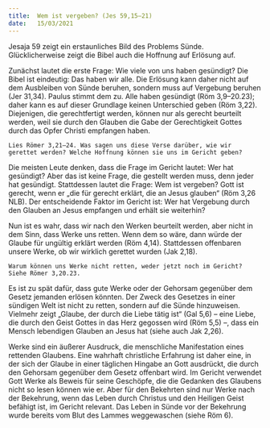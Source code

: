 ```yaml
---
title:  Wem ist vergeben? (Jes 59,15–21)
date:   15/03/2021
---
```


Jesaja 59 zeigt ein erstaunliches Bild des Problems Sünde. Glücklicherweise zeigt die Bibel auch die Hoffnung auf Erlösung auf.

Zunächst lautet die erste Frage: Wie viele von uns haben gesündigt? Die Bibel ist eindeutig: Das haben wir alle. Die Erlösung kann daher nicht auf dem Ausbleiben von Sünde beruhen, sondern muss auf Vergebung beruhen (Jer 31,34). Paulus stimmt dem zu. Alle haben gesündigt (Röm 3,9–20.23); daher kann es auf dieser Grundlage keinen Unterschied geben (Röm 3,22). Diejenigen, die gerechtfertigt werden, können nur als gerecht beurteilt werden, weil sie durch den Glauben die Gabe der Gerechtigkeit Gottes durch das Opfer Christi empfangen haben.

`Lies Römer 3,21–24. Was sagen uns diese Verse darüber, wie wir gerettet werden? Welche Hoffnung können sie uns im Gericht geben?`

Die meisten Leute denken, dass die Frage im Gericht lautet: Wer hat gesündigt? Aber das ist keine Frage, die gestellt werden muss, denn jeder hat gesündigt. Stattdessen lautet die Frage: Wem ist vergeben? Gott ist gerecht, wenn er „die für gerecht erklärt, die an Jesus glauben“ (Röm 3,26 NLB). Der entscheidende Faktor im Gericht ist: Wer hat Vergebung durch den Glauben an Jesus empfangen und erhält sie weiterhin?

Nun ist es wahr, dass wir nach den Werken beurteilt werden, aber nicht in dem Sinn, dass Werke uns retten. Wenn dem so wäre, dann würde der Glaube für ungültig erklärt werden (Röm 4,14). Stattdessen offenbaren unsere Werke, ob wir wirklich gerettet wurden (Jak 2,18).

`Warum können uns Werke nicht retten, weder jetzt noch im Gericht? Siehe Römer 3,20.23.`

Es ist zu spät dafür, dass gute Werke oder der Gehorsam gegenüber dem Gesetz jemanden erlösen könnten. Der Zweck des Gesetzes in einer sündigen Welt ist nicht zu retten, sondern auf die Sünde hinzuweisen. Vielmehr zeigt „Glaube, der durch die Liebe tätig ist“ (Gal 5,6) – eine Liebe, die durch den Geist Gottes in das Herz gegossen wird (Röm 5,5) –, dass ein Mensch lebendigen Glauben an Jesus hat (siehe auch Jak 2,26).

Werke sind ein äußerer Ausdruck, die menschliche Manifestation eines rettenden Glaubens. Eine wahrhaft christliche Erfahrung ist daher eine, in der sich der Glaube in einer täglichen Hingabe an Gott ausdrückt, die durch den Gehorsam gegenüber dem Gesetz offenbart wird. Im Gericht verwendet Gott Werke als Beweis für seine Geschöpfe, die die Gedanken des Glaubens nicht so lesen können wie er. Aber für den Bekehrten sind nur Werke nach der Bekehrung, wenn das Leben durch Christus und den Heiligen Geist befähigt ist, im Gericht relevant. Das Leben in Sünde vor der Bekehrung wurde bereits vom Blut des Lammes weggewaschen (siehe Röm 6).